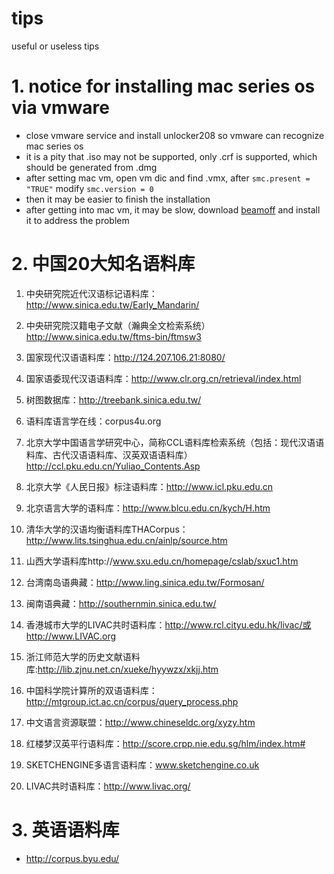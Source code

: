 # tips
useful or useless tips
# 1. notice for installing mac series os via vmware #
- close vmware service and install unlocker208 so vmware can recognize mac series os
- it is a pity that .iso may not be supported, only .crf is supported, which should be generated from .dmg
- after setting mac vm, open vm dic and find .vmx, after `smc.present = "TRUE"` modify `smc.version = 0`
- then it may be easier to finish the installation
- after getting into mac vm, it may be slow, download [beamoff](http://files.cnblogs.com/files/yipu/beamoff.zip) and install it to address the problem

# 2. 中国20大知名语料库 #
1. 中央研究院近代汉语标记语料库：http://www.sinica.edu.tw/Early_Mandarin/
2. 中央研究院汉籍电子文献（瀚典全文检索系统）http://www.sinica.edu.tw/ftms-bin/ftmsw3
3. 国家现代汉语语料库：http://124.207.106.21:8080/
4. 国家语委现代汉语语料库：http://www.clr.org.cn/retrieval/index.html
5. 树图数据库：http://treebank.sinica.edu.tw/
6. 语料库语言学在线：corpus4u.org
7. 北京大学中国语言学研究中心，简称CCL语料库检索系统（包括：现代汉语语料库、古代汉语语料库、汉英双语语料库）http://ccl.pku.edu.cn/Yuliao_Contents.Asp
8. 北京大学《人民日报》标注语料库：http://www.icl.pku.edu.cn
9. 北京语言大学的语料库：http://www.blcu.edu.cn/kych/H.htm
 
10. 清华大学的汉语均衡语料库THACorpus：http://www.lits.tsinghua.edu.cn/ainlp/source.htm
11. 山西大学语料库http://www.sxu.edu.cn/homepage/cslab/sxuc1.htm
12. 台湾南岛语典藏：http://www.ling.sinica.edu.tw/Formosan/
13. 闽南语典藏：http://southernmin.sinica.edu.tw/
14. 香港城市大学的LIVAC共时语料库：http://www.rcl.cityu.edu.hk/livac/或http://www.LIVAC.org
15. 浙江师范大学的历史文献语料库:http://lib.zjnu.net.cn/xueke/hyywzx/xkjj.htm
16. 中国科学院计算所的双语语料库：http://mtgroup.ict.ac.cn/corpus/query_process.php
17. 中文语言资源联盟：http://www.chineseldc.org/xyzy.htm
18. 红楼梦汉英平行语料库：http://score.crpp.nie.edu.sg/hlm/index.htm#
19. SKETCHENGINE多语言语料库：www.sketchengine.co.uk
20. LIVAC共时语料库：http://www.livac.org/

# 3. 英语语料库 #
- http://corpus.byu.edu/
